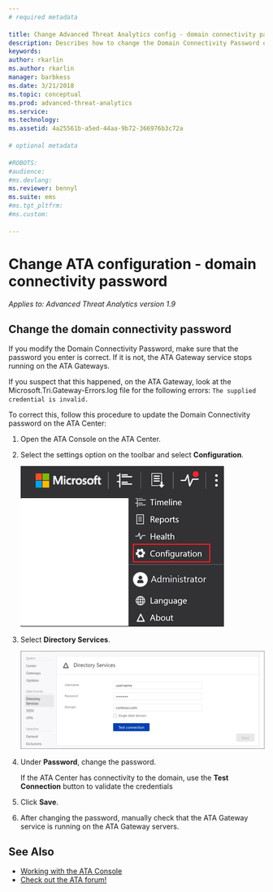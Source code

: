 ```yaml
---
# required metadata

title: Change Advanced Threat Analytics config - domain connectivity password | Microsoft Docs
description: Describes how to change the Domain Connectivity Password on the ATA Gateway.
keywords:
author: rkarlin
ms.author: rkarlin
manager: barbkess
ms.date: 3/21/2018
ms.topic: conceptual
ms.prod: advanced-threat-analytics
ms.service:
ms.technology:
ms.assetid: 4a25561b-a5ed-44aa-9b72-366976b3c72a

# optional metadata

#ROBOTS:
#audience:
#ms.devlang:
ms.reviewer: bennyl
ms.suite: ems
#ms.tgt_pltfrm:
#ms.custom:

---
```


# Change ATA configuration - domain connectivity password

*Applies to: Advanced Threat Analytics version 1.9*

## Change the domain connectivity password

If you modify the Domain Connectivity Password, make sure that the password you enter is correct. If it is not, the ATA Gateway service stops running on the ATA Gateways.

If you suspect that this happened, on the ATA Gateway, look at the Microsoft.Tri.Gateway-Errors.log file for the following errors:
`The supplied credential is invalid.`

To correct this, follow this procedure to update the Domain Connectivity password on the ATA Center:

1.  Open the ATA Console on the ATA Center.

2.  Select the settings option on the toolbar and select **Configuration**.

    ![ATA configuration settings icon](media/ATA-config-icon.png)

3.  Select **Directory Services**.

    ![ATA Gateway change password image](media/ATA-GW-change-DC-password.png)

4.  Under **Password**, change the password.

    If the ATA Center has connectivity to the domain, use the **Test Connection** button to validate the credentials

5.  Click **Save**.

6.  After changing the password, manually check that the ATA Gateway service is running on the ATA Gateway servers.



## See Also
- [Working with the ATA Console](working-with-ata-console.md)
- [Check out the ATA forum!](https://social.technet.microsoft.com/Forums/security/home?forum=mata)
